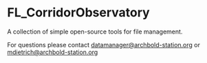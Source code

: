 # FL_CorridorObservatory

A collection of simple open-source tools for file management.

For questions please contact datamanager@archbold-station.org
or mdietrich@archbold-station.org
